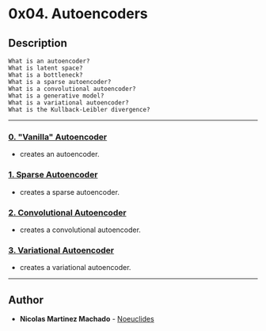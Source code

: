 # 0x04. Autoencoders

## Description

    What is an autoencoder?
    What is latent space?
    What is a bottleneck?
    What is a sparse autoencoder?
    What is a convolutional autoencoder?
    What is a generative model?
    What is a variational autoencoder?
    What is the Kullback-Leibler divergence?

---
### [0. "Vanilla" Autoencoder ](./0-vanilla.py)
* creates an autoencoder.

### [1. Sparse Autoencoder ](./1-sparse.py)
* creates a sparse autoencoder.

### [2. Convolutional Autoencoder ](./2-convolutional.py)
* creates a convolutional autoencoder.

### [3. Variational Autoencoder ](./3-variational.py)
* creates a variational autoencoder.
---

## Author
* **Nicolas Martinez Machado** - [Noeuclides](https://github.com/Noeuclides)